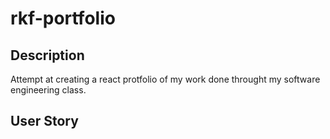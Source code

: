 # rkf-portfolio
## Description
Attempt at creating a react protfolio of my work done throught my software engineering class.
## User Story


